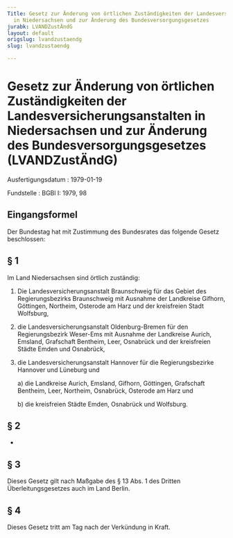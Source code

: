 ```yaml
---
Title: Gesetz zur Änderung von örtlichen Zuständigkeiten der Landesversicherungsanstalten
  in Niedersachsen und zur Änderung des Bundesversorgungsgesetzes
jurabk: LVANDZustÄndG
layout: default
origslug: lvandzustaendg
slug: lvandzustaendg

---
```


# Gesetz zur Änderung von örtlichen Zuständigkeiten der Landesversicherungsanstalten in Niedersachsen und zur Änderung des Bundesversorgungsgesetzes (LVANDZustÄndG)

Ausfertigungsdatum
:   1979-01-19

Fundstelle
:   BGBl I: 1979, 98



## Eingangsformel

Der Bundestag hat mit Zustimmung des Bundesrates das folgende Gesetz
beschlossen:


## § 1

Im Land Niedersachsen sind örtlich zuständig:

1.  Die Landesversicherungsanstalt Braunschweig für das Gebiet des
    Regierungsbezirks Braunschweig mit Ausnahme der Landkreise Gifhorn,
    Göttingen, Northeim, Osterode am Harz und der kreisfreien Stadt
    Wolfsburg,


2.  die Landesversicherungsanstalt Oldenburg-Bremen für den
    Regierungsbezirk Weser-Ems mit Ausnahme der Landkreise Aurich,
    Emsland, Grafschaft Bentheim, Leer, Osnabrück und der kreisfreien
    Städte Emden und Osnabrück,


3.  die Landesversicherungsanstalt Hannover für die Regierungsbezirke
    Hannover und Lüneburg und

    a)  die Landkreise Aurich, Emsland, Gifhorn, Göttingen, Grafschaft
        Bentheim, Leer, Northeim, Osnabrück, Osterode am Harz und


    b)  die kreisfreien Städte Emden, Osnabrück und Wolfsburg.








## § 2

-


## § 3

Dieses Gesetz gilt nach Maßgabe des § 13 Abs. 1 des Dritten
Überleitungsgesetzes auch im Land Berlin.


## § 4

Dieses Gesetz tritt am Tag nach der Verkündung in Kraft.

